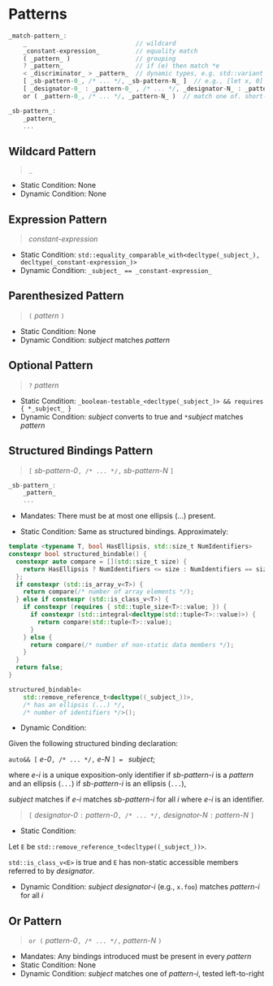 # Patterns

```rust
_match-pattern_:
    _                              // wildcard
    _constant-expression_          // equality match
    ( _pattern_ )                  // grouping
    ? _pattern_                    // if (e) then match *e
    < _discriminator_ > _pattern_  // dynamic types, e.g. std::variant / polymorphic types
    [ _sb-pattern-0_, /* ... */, _sb-pattern-N_ ]  // e.g., [let x, 0]
    [ _designator-0_ : _pattern-0_ , /* ... */, _designator-N_ : _pattern-N_ ]  // e.g., [.foo: let x, .bar: 0]
    or ( _pattern-0_, /* ... */, _pattern-N_ )  // match one of. short-circuting.

_sb-pattern_:
    _pattern_
    ...
```

## Wildcard Pattern

> `_`

- Static Condition: None
- Dynamic Condition: None

## Expression Pattern

> _constant-expression_

- Static Condition: `std::equality_comparable_with<decltype(_subject_), decltype(_constant-expression_)>`
- Dynamic Condition: `_subject_ == _constant-expression_`

## Parenthesized Pattern

> `(` _pattern_ `)`

- Static Condition: None
- Dynamic Condition: _subject_ matches _pattern_

## Optional Pattern

> `?` _pattern_

- Static Condition: `_boolean-testable_<decltype(_subject_)> && requires { *_subject_ }`
- Dynamic Condition: _subject_ converts to true and `*`_subject_ matches _pattern_

## Structured Bindings Pattern

> `[` _sb-pattern-0_`, /* ... */,` _sb-pattern-N_ `]`

```rust
_sb-pattern_:
    _pattern_
    ...
```

- Mandates: There must be at most one ellipsis (...) present.

- Static Condition: Same as structured bindings. Approximately:

```cpp
template <typename T, bool HasEllipsis, std::size_t NumIdentifiers>
constexpr bool structured_bindable() {
  constexpr auto compare = [](std::size_t size) {
    return HasEllipsis ? NumIdentifiers <= size : NumIdentifiers == size;
  };
  if constexpr (std::is_array_v<T>) {
    return compare(/* number of array elements */);
  } else if constexpr (std::is_class_v<T>) {
    if constexpr (requires { std::tuple_size<T>::value; }) {
      if constexpr (std::integral<decltype(std::tuple<T>::value)>) {
        return compare(std::tuple<T>::value);
      }
    } else {
      return compare(/* number of non-static data members */);
    }
  }
  return false;
}
```

```cpp
structured_bindable<
    std::remove_reference_t<decltype((_subject_))>,
    /* has an ellipsis (...) */,
    /* number of identifiers */>();
```

- Dynamic Condition:

Given the following structured binding declaration:

`auto&& [` _e-0_`, /* ... */,` _e-N_ `] = ` _subject_;

where _e-i_ is a unique exposition-only identifier if _sb-pattern-i_ is a _pattern_
and an ellipsis (`...`) if _sb-pattern-i_ is an ellipsis (`...`),

_subject_ matches if _e-i_ matches _sb-pattern-i_ for all _i_ where _e-i_ is an identifier.

> `[` _designator-0_ `:` _pattern-0_`, /* ... */,` _designator-N_ `:` _pattern-N_ `]`

- Static Condition:

Let `E` be `std::remove_reference_t<decltype((_subject_))>`.

`std::is_class_v<E>` is true and `E` has non-static accessible members referred to by _designator_.

- Dynamic Condition: _subject_ _designator-i_ (e.g., `x.foo`) matches _pattern-i_ for all _i_

## Or Pattern

> `or (` _pattern-0_`, /* ... */,` _pattern-N_ `)`

- Mandates: Any bindings introduced must be present in every _pattern_
- Static Condition: None
- Dynamic Condition: _subject_ matches one of _pattern-i_, tested left-to-right